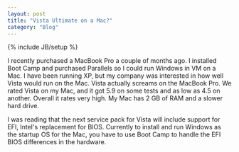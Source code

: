 ```yaml
---
layout: post
title: "Vista Ultimate on a Mac?"
category: "Blog"
---
```

{% include JB/setup %}

I recently purchased a MacBook Pro a couple of months ago. I installed Boot Camp and purchased Parallels so I could run Windows in VM on a Mac. I have been running XP, but my company was interested in how well Vista would run on the Mac. Vista actually screams on the MacBook Pro. We rated Vista on my Mac, and it got 5.9 on some tests and as low as 4.5 on another. Overall it rates very high. My Mac has 2 GB of RAM and a slower hard drive.

I was reading that the next service pack for Vista will include support for EFI, Intel's replacement for BIOS. Currently to install and run Windows as the startup OS for the Mac, you have to use Boot Camp to handle the EFI BIOS differences in the hardware.